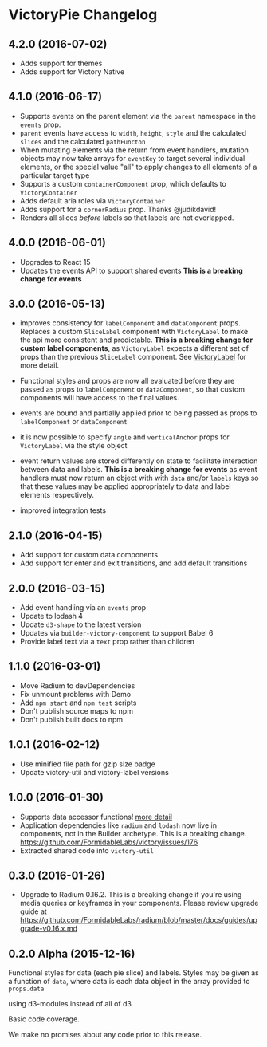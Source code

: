 # VictoryPie Changelog

## 4.2.0 (2016-07-02)

- Adds support for themes
- Adds support for Victory Native

## 4.1.0 (2016-06-17)

- Supports events on the parent element via the `parent` namespace in the `events` prop.
- `parent` events have access to `width`, `height`, `style` and the calculated `slices` and the calculated `pathFuncton`
- When mutating elements via the return from event handlers, mutation objects may now take arrays for `eventKey` to target several individual elements, or the special value "all" to apply changes to all elements of a particular target type
- Supports a custom `containerComponent` prop, which defaults to `VictoryContainer`
- Adds default aria roles via `VictoryContainer`
- Adds support for a `cornerRadius` prop. Thanks @judikdavid!
- Renders all slices _before_ labels so that labels are not overlapped.


## 4.0.0 (2016-06-01) 

- Upgrades to React 15
- Updates the events API to support shared events **This is a breaking change for events**

## 3.0.0 (2016-05-13)

 - improves consistency for `labelComponent` and `dataComponent` props. Replaces a custom `SliceLabel` component with `VictoryLabel` to make the api more consistent and predictable. **This is a breaking change for custom label components**, as `VictoryLabel` expects a different set of props than the previous `SliceLabel` component. See [VictoryLabel](http://formidable.com/open-source/victory/docs/victory-label) for more detail.

- Functional styles and props are now all evaluated before they are passed as props to `labelComponent` or `dataComponent`, so that custom components will have access to the final values.

- events are bound and partially applied prior to being passed as props to `labelComponent` or `dataComponent`

- it is now possible to specify `angle` and `verticalAnchor` props for` VictoryLabel` via the style object

- event return values are stored differently on state to facilitate interaction between data and labels. **This is a breaking change for events** as event handlers must now return an object with with `data` and/or `labels` keys so that these values may be applied appropriately to data and label elements respectively.

- improved integration tests

## 2.1.0 (2016-04-15)

- Add support for custom data components
- Add support for enter and exit transitions, and add default transitions

## 2.0.0 (2016-03-15)

- Add event handling via an `events` prop
- Update to lodash 4
- Update `d3-shape` to the latest version
- Updates via `builder-victory-component` to support Babel 6
- Provide label text via a `text` prop rather than children

## 1.1.0 (2016-03-01)

- Move Radium to devDependencies
- Fix unmount problems with Demo
- Add `npm start` and `npm test` scripts
- Don't publish source maps to npm
- Don't publish built docs to npm

## 1.0.1 (2016-02-12)

- Use minified file path for gzip size badge
- Update victory-util and victory-label versions

## 1.0.0 (2016-01-30)

- Supports data accessor functions!
[more detail](https://github.com/FormidableLabs/victory/issues/84)
- Application dependencies like `radium` and `lodash` now live in components, not in the Builder archetype. This is a breaking change. https://github.com/FormidableLabs/victory/issues/176
- Extracted shared code into `victory-util`

## 0.3.0 (2016-01-26)

- Upgrade to Radium 0.16.2. This is a breaking change if you're using media queries or keyframes in your components. Please review upgrade guide at https://github.com/FormidableLabs/radium/blob/master/docs/guides/upgrade-v0.16.x.md

## 0.2.0 Alpha (2015-12-16)

Functional styles for data (each pie slice) and labels. Styles may be given as a function of `data`, where data is each data object in the array provided to `props.data`

using d3-modules instead of all of d3

Basic code coverage.

We make no promises about any code prior to this release.
